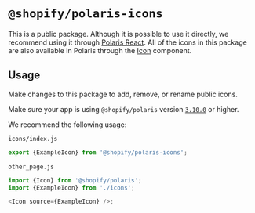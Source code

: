 # `@shopify/polaris-icons`

This is a public package. Although it is possible to use it directly, we recommend using it through [Polaris React](https://github.com/Shopify/polaris-react). All of the icons in this package are also available in Polaris through the [Icon](https://polaris.shopify.com/components/images-and-icons/icon) component.

## Usage

Make changes to this package to add, remove, or rename public icons.

Make sure your app is using `@shopify/polaris` version [`3.10.0`](https://github.com/Shopify/polaris-react/releases/tag/v3.10.0) or higher.

We recommend the following usage:

`icons/index.js`

```js
export {ExampleIcon} from '@shopify/polaris-icons';
```

`other_page.js`

```js
import {Icon} from '@shopify/polaris';
import {ExampleIcon} from './icons';

<Icon source={ExampleIcon} />;
```
